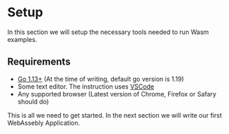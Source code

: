 # Setup

In this section we will setup the necessary tools needed to run Wasm examples.

## Requirements

* [Go 1.13+](https://go.dev/doc/install) (At the time of writing, default go version is 1.19)
* Some text editor. The instruction uses [VSCode](https://code.visualstudio.com/download)
* Any supported browser (Latest version of Chrome, Firefox or Safary should do)

This is all we need to get started. In the next section we will write our first WebAssebly Application.
